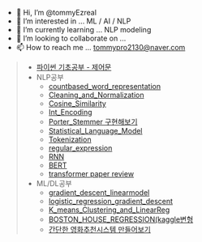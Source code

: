 - 👋 Hi, I’m @tommyEzreal
- 👀 I’m interested in ... ML / AI / NLP 
- 🌱 I’m currently learning ... NLP modeling
- 💞️ I’m looking to collaborate on ... 
- 📫 How to reach me ... tommypro2130@naver.com

<!---
tommyEzreal/tommyEzreal is a ✨ special ✨ repository because its `README.md` (this file) appears on your GitHub profile.
You can click the Preview link to take a look at your changes.
--->

> - [파이썬 기초공부 - 제어문](Python_basic.html)
> - NLP공부
>   - [countbased_word_representation](countbased_word_representation.html)
>   - [Cleaning_and_Normalization](Cleaning_and_Normalization.html)
>   - [Cosine_Similarity](Cosine_Similarity.html)
>   - [Int_Encoding](Int_Encoding.html)
>   - [Porter_Stemmer 구현해보기](Porter_Stemmer.html)
>   - [Statistical_Language_Model](Statistical_Language_Model.html)
>   - [Tokenization](Tokenization.html)
>   - [regular_expression](regular_expression.html)
>   - [RNN](RNN.html)
>   - [BERT](BERT.html)
>   - [<Attention is all you need> transformer paper review](https://nothinsgonnachangemyworld.tistory.com/14)
> - ML/DL공부
>   - [gradient_descent_linearmodel](gradient_descent_linearmodel.html)
>   - [logistic_regression_gradient_descent](logistic_regression_gradient_descent.html)
>   - [K_means_Clustering_and_LinearReg](K_means_Clustering_and_LinearReg.html)
>   - [BOSTON_HOUSE_REGRESSION(kaggle변형](BOSTON_HOUSE_REGRESSION.html)
>   - [간단한 영화추천시스템 만들어보기](_Movie_recommendation_system.html)


